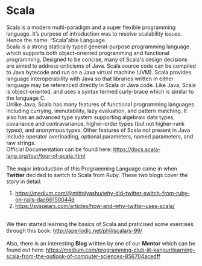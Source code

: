 # Scala
Scala is a modern multi-paradigm and a super flexible programming language. It’s purpose of introduction was to resolve scalability issues. Hence the name: “Scala”able Language.</br>
Scala is a strong statically typed general-purpose programming language which supports both object-oriented programming and functional programming. Designed to be concise, many of Scala's design decisions are aimed to address criticisms of Java. Scala source code can be compiled to Java bytecode and run on a Java virtual machine (JVM). Scala provides language interoperability with Java so that libraries written in either language may be referenced directly in Scala or Java code. Like Java, Scala is object-oriented, and uses a syntax termed curly-brace which is similar to the language C.</br>
Unlike Java, Scala has many features of functional programming languages including currying, immutability, lazy evaluation, and pattern matching. It also has an advanced type system supporting algebraic data types, covariance and contravariance, higher-order types (but not higher-rank types), and anonymous types. Other features of Scala not present in Java include operator overloading, optional parameters, named parameters, and raw strings. </br>
Official Documentation can be found here: <ins>https://docs.scala-lang.org/tour/tour-of-scala.html</ins></br></br>
The major introduction of this Programming Language came in when **Twitter** decided to switch to Scala from Ruby. These two blogs cover the story in detail:
1. <ins>https://medium.com/@mittalyashu/why-did-twitter-switch-from-ruby-on-rails-dac66150044d</ins>
2. <ins>https://sysgears.com/articles/how-and-why-twitter-uses-scala/</ins></br></br>

We then started learning the basics of Scala and praticised some exercises through this book: <ins>http://aperiodic.net/phil/scala/s-99/</ins></br></br>
Also, there is an interesting **Blog** written by one of our **Mentor** which can be found out here: <ins>https://medium.com/programming-club-iit-kanpur/learning-scala-from-the-outlook-of-computer-sciences-856704acedff</ins>